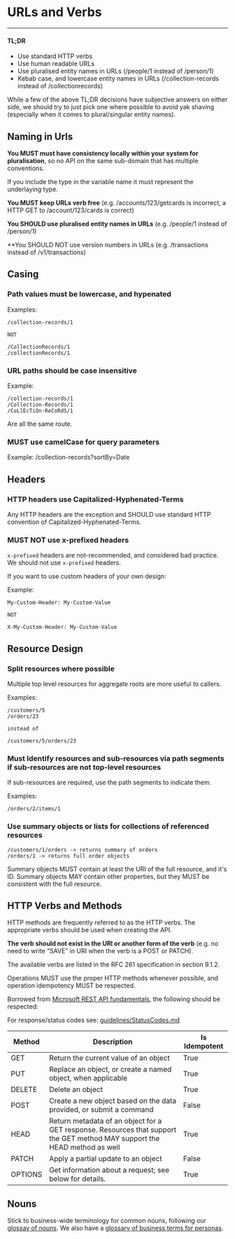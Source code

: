 # URLs and Verbs

---

#### TL;DR

- Use standard HTTP verbs
- Use human readable URLs
- Use pluralised entity names in URLs (/people/1 instead of /person/1)
- Kebab case, and lowercase entity names in URLs (/collection-records instead of /collectionrecords)

While a few of the above TL;DR decisions have subjective answers on either side, we should try to just pick one where possible to avoid yak shaving (especially when it comes to plural/singular entity names).

## Naming in Urls

**You MUST must have consistency locally within your system for pluralisation**, so no API on the same sub-domain that has multiple conventions.

If you include the type in the variable name it must represent the underlaying type.

**You MUST keep URLs verb free** (e.g. /accounts/123/getcards is incorrect, a HTTP GET to /account/123/cards is correct)

**You SHOULD use pluralised entity names in URLs** (e.g. /people/1 instead of /person/1)

**You SHOULD NOT use version numbers in URLs (e.g. /transactions instead of /v1/transactions)

## Casing

### Path values must be lowercase, and hypenated

Examples:

    /collection-records/1

    NOT

    /CollectionRecords/1
    /collectionRecords/1

### URL paths should be case insensitive

Example:

    /collection-records/1
    /Collection-Records/1
    /CoLlEcTiOn-ReCoRdS/1

Are all the same route.

### MUST use camelCase for query parameters

Example: /collection-records?sortBy=Date

## Headers

### HTTP headers use Capitalized-Hyphenated-Terms

Any HTTP headers are the exception and SHOULD use standard HTTP convention of Capitalized-Hyphenated-Terms.

### MUST NOT use x-prefixed headers

`x-prefixed` headers are not-recommended, and considered bad practice. We should not use `x-prefixed` headers.

If you want to use custom headers of your own design:

Example:

    My-Custom-Header: My-Custom-Value

    NOT

    X-My-Custom-Header: My-Custom-Value

## Resource Design

### Split resources where possible

Multiple top level resources for aggregate roots are more useful to callers.

Examples:

    /customers/5
    /orders/23

    instead of

    /customers/5/orders/23

### Must Identify resources and sub-resources via path segments if sub-resources are not top-level resources

If sub-resources are required, use the path segments to indicate them.

Examples:

    /orders/2/items/1

### Use summary objects or lists for collections of referenced resources

    /customers/1/orders -> returns summary of orders
    /orders/1 -> returns full order objects

Summary objects MUST contain at least the URI of the full resource, and it's ID.
Summary objects MAY contain other properties, but they MUST be consistent with the full resource.

## HTTP Verbs and Methods

HTTP methods are frequently referred to as the HTTP verbs.
The appropriate verbs should be used when creating the API.

**The verb should not exist in the URI or another form of the verb** (e.g. no need to write “SAVE” in URI when the verb is a POST or PATCH).

The available verbs are listed in the RFC 261 specification in section 9.1.2.

Operations MUST use the proper HTTP methods whenever possible, and operation idempotency MUST be respected.

Borrowed from [Microsoft REST API fundamentals](https://github.com/microsoft/api-guidelines/blob/vNext/Guidelines.md#74-supported-methods), the following should be respected:

For response/status codes see: [guidelines/StatusCodes.md](../guidelines/StatusCodes.md)

Method  | Description                                                                                                                | Is Idempotent
------- | -------------------------------------------------------------------------------------------------------------------------- | -------------
GET     | Return the current value of an object                                                                                      | True
PUT     | Replace an object, or create a named object, when applicable                                                               | True
DELETE  | Delete an object                                                                                                           | True
POST    | Create a new object based on the data provided, or submit a command                                                        | False
HEAD    | Return metadata of an object for a GET response. Resources that support the GET method MAY support the HEAD method as well | True
PATCH   | Apply a partial update to an object                                                                                        | False
OPTIONS | Get information about a request; see below for details.                                                                    | True


## Nouns

Stick to business-wide terminology for common nouns, following our [glossay of nouns](https://newdaycards.atlassian.net/wiki/spaces/ENG/pages/2403926249/Glossary+of+Nouns). We also have a [glossary of business terms for personas](https://newdaycards.atlassian.net/wiki/spaces/DA/pages/1668776990/Users+and+Personas).
